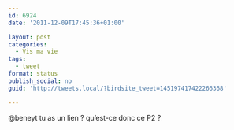 ```yaml
---
id: 6924
date: '2011-12-09T17:45:36+01:00'

layout: post
categories:
  - Vis ma vie
tags:
  - tweet
format: status
publish_social: no
guid: 'http://tweets.local/?birdsite_tweet=145197417422266368'

---
```


@beneyt tu as un lien ? qu’est-ce donc ce P2 ?